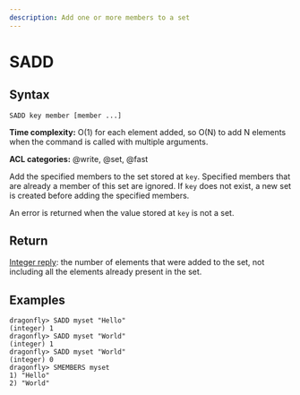 ```yaml
---
description: Add one or more members to a set
---
```


# SADD

## Syntax

    SADD key member [member ...]

**Time complexity:** O(1) for each element added, so O(N) to add N elements when the command is called with multiple arguments.

**ACL categories:** @write, @set, @fast

Add the specified members to the set stored at `key`.
Specified members that are already a member of this set are ignored.
If `key` does not exist, a new set is created before adding the specified
members.

An error is returned when the value stored at `key` is not a set.

## Return

[Integer reply](https://redis.io/docs/reference/protocol-spec/#integers): the number of elements that were added to the set, not including
all the elements already present in the set.

## Examples

```shell
dragonfly> SADD myset "Hello"
(integer) 1
dragonfly> SADD myset "World"
(integer) 1
dragonfly> SADD myset "World"
(integer) 0
dragonfly> SMEMBERS myset
1) "Hello"
2) "World"
```
